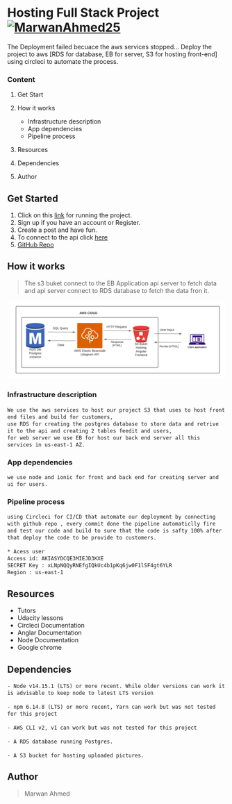# Hosting Full Stack Project [![MarwanAhmed25](https://circleci.com/gh/MarwanAhmed25/Hosting-Full-Stack-Project.svg?style=svg)](https://app.circleci.com/pipelines/github/MarwanAhmed25/Deploy?branch=master&filter=all)

The Deployment failed becuace the aws services stopped...
Deploy the project to aws [RDS for database, EB for server, S3 for hosting front-end] using circleci to automate the process.


### Content


1. Get Start
2. How it works
   - Infrastructure description
   - App dependencies
   - Pipeline process

3. Resources
4. Dependencies
5. Author


## Get Started

1. Click on this [link](http://project-1234.s3-website-us-east-1.amazonaws.com/) for running the project.
2. Sign up if you have an account or Register. 
3. Create a post and have fun.
4. To connect to the api click [here](http://dagram-dev.eba-rh3ysf7r.us-east-1.elasticbeanstalk.com/)
5. [GitHub Repo](https://github.com/MarwanAhmed25/Deploy)

## How it works

>The s3 buket connect to the EB Application api server to fetch data and api server connect to RDS database to fetch the data fron it.

![digram](./images/digram.png)

### Infrastructure description
```
We use the aws services to host our project S3 that uses to host front end files and build for customers, 
use RDS for creating the postgres database to store data and retrive it to the api and creating 2 tables feedit and users,
for web server we use EB for host our back end server all this services in us-east-1 AZ.

```
### App dependencies
```
we use node and ionic for front and back end for creating server and ui for users.
```
### Pipeline process
```
using Circleci for CI/CD that automate our deployment by connecting with github repo , every commit done the pipeline automaticlly fire and test our code and build to sure that the code is safty 100% after that deploy the code to be provide to customers.

* Acess user
Access id: AKIASYDCQE3MIEJD3KXE
SECRET Key : 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
Region : us-east-1

```
## Resources
- Tutors
- Udacity lessons
- Circleci Documentation
- Anglar Documentation
- Node Documentation
- Google chrome


## Dependencies

```
- Node v14.15.1 (LTS) or more recent. While older versions can work it is advisable to keep node to latest LTS version

- npm 6.14.8 (LTS) or more recent, Yarn can work but was not tested for this project

- AWS CLI v2, v1 can work but was not tested for this project

- A RDS database running Postgres.

- A S3 bucket for hosting uploaded pictures.

```

## Author
>Marwan Ahmed

